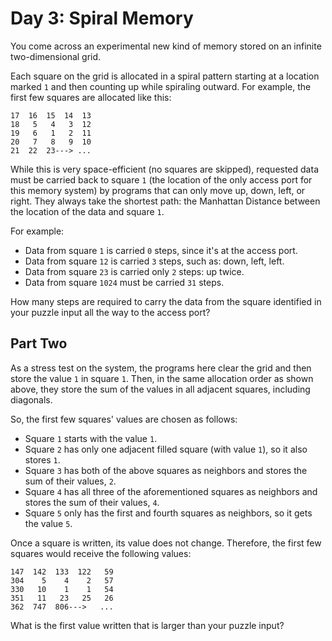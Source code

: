 # Day 3: Spiral Memory

You come across an experimental new kind of memory stored on an infinite two-dimensional grid.

Each square on the grid is allocated in a spiral pattern starting at a location marked `1` and then counting up while spiraling outward. For example, the first few squares are allocated like this:

```
17  16  15  14  13
18   5   4   3  12
19   6   1   2  11
20   7   8   9  10
21  22  23---> ...
```

While this is very space-efficient (no squares are skipped), requested data must be carried back to square `1` (the location of the only access port for this memory system) by programs that can only move up, down, left, or right. They always take the shortest path: the Manhattan Distance between the location of the data and square `1`.

For example:

  - Data from square `1` is carried `0` steps, since it's at the access port.
  - Data from square `12` is carried `3` steps, such as: down, left, left.
  - Data from square `23` is carried only `2` steps: up twice.
  - Data from square `1024` must be carried `31` steps.

How many steps are required to carry the data from the square identified in your puzzle input all the way to the access port?

## Part Two

As a stress test on the system, the programs here clear the grid and then store the value `1` in square `1`. Then, in the same allocation order as shown above, they store the sum of the values in all adjacent squares, including diagonals.

So, the first few squares' values are chosen as follows:

  - Square `1` starts with the value `1`.
  - Square `2` has only one adjacent filled square (with value `1`), so it also stores `1`.
  - Square `3` has both of the above squares as neighbors and stores the sum of their values, `2`.
  - Square `4` has all three of the aforementioned squares as neighbors and stores the sum of their values, `4`.
  - Square `5` only has the first and fourth squares as neighbors, so it gets the value `5`.

Once a square is written, its value does not change. Therefore, the first few squares would receive the following values:

```
147  142  133  122   59
304    5    4    2   57
330   10    1    1   54
351   11   23   25   26
362  747  806--->   ...
```

What is the first value written that is larger than your puzzle input?